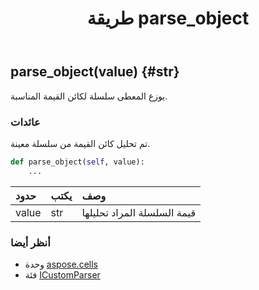 ﻿---
title: طريقة parse_object
second_title: Aspose.Cells for Python via .NET API المراجع
description:
type: docs
weight: 30
url: /ar/python-net/aspose.cells/icustomparser/parse_object/
is_root: false
---
##  parse_object(value) {#str}
يوزع المعطى سلسلة لكائن القيمة المناسبة.


###  عائدات

تم تحليل كائن القيمة من سلسلة معينة.


```python
def parse_object(self, value):
    ...
```


| حدود| يكتب| وصف|
| :- | :- | :- |
| value | str | قيمة السلسلة المراد تحليلها|



###  أنظر أيضا
* وحدة [aspose.cells](../../)
* فئة [ICustomParser](/cells/ar/python-net/aspose.cells/icustomparser)
